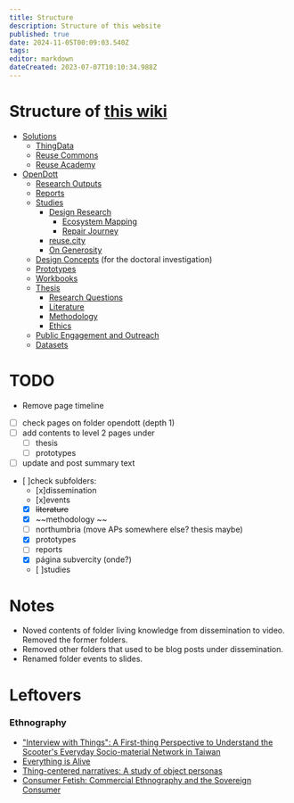 ```yaml
---
title: Structure
description: Structure of this website
published: true
date: 2024-11-05T00:09:03.540Z
tags: 
editor: markdown
dateCreated: 2023-07-07T10:10:34.988Z
---
```


# Structure of [this wiki](/home)

- [Solutions](/solutions)
	- [ThingData](/solutions/thingdata)
  - [Reuse Commons](/solutions/reuse-commons)
  - [Reuse Academy](/solutions/academy)
- [OpenDott](/opendott)
	- [Research Outputs](/opendott/outputs)
  - [Reports](/opendott/reports)
  - [Studies](/opendott/studies)
    - [Design Research](/opendott/studies/design-research)
      - [Ecosystem Mapping](/opendott/studies/ecosystem-mapping)
      - [Repair Journey](/opendott/studies/repair-journey)
    - [reuse.city](/opendott/studies/reuse-city)
    - [On Generosity](/opendott/studies/on-generosity)
  - [Design Concepts](/opendott/concepts) (for the doctoral investigation)
  - [Prototypes](/opendott/prototypes)
  - [Workbooks](/opendott/workbooks)
  - [Thesis](/opendott/thesis)
    - [Research Questions](/opendott/thesis/research-questions)
    - [Literature](/opendott/thesis/literature)
    - [Methodology](/opendott/thesis/methodology)
    - [Ethics](/opendott/thesis/ethics)
  - [Public Engagement and Outreach](/opendott/public)
  - [Datasets](/opendott/datasets)

# TODO

 - Remove page timeline
 - [ ] check pages on folder opendott (depth 1)
 - [ ] add contents to level 2 pages under
    - [ ] thesis
    - [ ] prototypes
 - [ ] update and post summary text
 - [ ]check subfolders: 
   - [x]dissemination 
   - [x]events 
   - [x] ~~literature~~ 
   - [x] ~~methodology ~~
   - [ ] northumbria (move APs somewhere else? thesis maybe)
   - [x] prototypes
   - [ ] reports
   - [x] página subvercity (onde?)
   - [ ]studies


# Notes

- Noved contents of folder living knowledge from dissemination to video. Removed the former folders.
- Removed other folders that used to be blog posts under dissemination.
- Renamed folder events to slides.

# Leftovers


### Ethnography

 - ["Interview with Things": A First-thing Perspective to Understand the Scooter's Everyday Socio-material Network in Taiwan](https://dl.acm.org/doi/10.1145/3064663.3064717)
 - [Everything is Alive](https://www.everythingisalive.com/)
 - [Thing-centered narratives: A study of object personas](https://www.researchgate.net/publication/305781838_Thing-centered_narratives_A_study_of_object_personas)
 - [Consumer Fetish: Commercial Ethnography and the Sovereign Consumer](https://journals.sagepub.com/doi/10.1177/0170840615580012)
 
